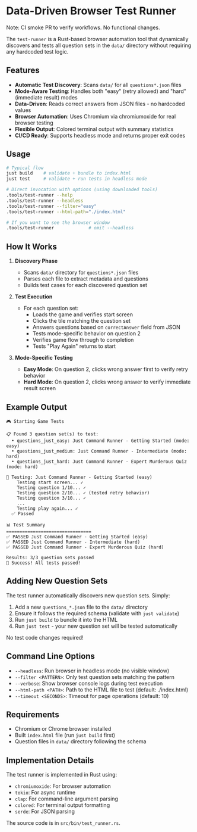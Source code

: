 # Data-Driven Browser Test Runner

Note: CI smoke PR to verify workflows. No functional changes.

The `test-runner` is a Rust-based browser automation tool that dynamically discovers and tests all question sets in the `data/` directory without requiring any hardcoded test logic.

## Features

- **Automatic Test Discovery**: Scans `data/` for all `questions*.json` files
- **Mode-Aware Testing**: Handles both "easy" (retry allowed) and "hard" (immediate result) modes
- **Data-Driven**: Reads correct answers from JSON files - no hardcoded values
- **Browser Automation**: Uses Chromium via chromiumoxide for real browser testing
- **Flexible Output**: Colored terminal output with summary statistics
- **CI/CD Ready**: Supports headless mode and returns proper exit codes

## Usage

```bash
# Typical flow
just build    # validate + bundle to index.html
just test     # validate + run tests in headless mode

# Direct invocation with options (using downloaded tools)
.tools/test-runner --help
.tools/test-runner --headless
.tools/test-runner --filter="easy"
.tools/test-runner --html-path="./index.html"

# If you want to see the browser window
.tools/test-runner             # omit --headless
```

## How It Works

1. **Discovery Phase**
   - Scans `data/` directory for `questions*.json` files
   - Parses each file to extract metadata and questions
   - Builds test cases for each discovered question set

2. **Test Execution**
   - For each question set:
     - Loads the game and verifies start screen
     - Clicks the tile matching the question set
     - Answers questions based on `correctAnswer` field from JSON
     - Tests mode-specific behavior on question 2
     - Verifies game flow through to completion
     - Tests "Play Again" returns to start

3. **Mode-Specific Testing**
   - **Easy Mode**: On question 2, clicks wrong answer first to verify retry behavior
   - **Hard Mode**: On question 2, clicks wrong answer to verify immediate result screen

## Example Output

```
🎮 Starting Game Tests

📋 Found 3 question set(s) to test:
  • questions_just_easy: Just Command Runner - Getting Started (mode: easy)
  • questions_just_medium: Just Command Runner - Intermediate (mode: hard)
  • questions_just_hard: Just Command Runner - Expert Murderous Quiz (mode: hard)

🧪 Testing: Just Command Runner - Getting Started (easy)
    Testing start screen... ✓
    Testing question 1/10... ✓
    Testing question 2/10... ✓ (tested retry behavior)
    Testing question 3/10... ✓
    ...
    Testing play again... ✓
  ✅ Passed

📊 Test Summary
================================
✅ PASSED Just Command Runner - Getting Started (easy)
✅ PASSED Just Command Runner - Intermediate (hard)
✅ PASSED Just Command Runner - Expert Murderous Quiz (hard)

Results: 3/3 question sets passed
🎉 Success! All tests passed!
```

## Adding New Question Sets

The test runner automatically discovers new question sets. Simply:

1. Add a new `questions_*.json` file to the `data/` directory
2. Ensure it follows the required schema (validate with `just validate`)
3. Run `just build` to bundle it into the HTML
4. Run `just test` - your new question set will be tested automatically

No test code changes required!

## Command Line Options

- `--headless`: Run browser in headless mode (no visible window)
- `--filter <PATTERN>`: Only test question sets matching the pattern
- `--verbose`: Show browser console logs during test execution
- `--html-path <PATH>`: Path to the HTML file to test (default: ./index.html)
- `--timeout <SECONDS>`: Timeout for page operations (default: 10)

## Requirements

- Chromium or Chrome browser installed
- Built `index.html` file (run `just build` first)
- Question files in `data/` directory following the schema

## Implementation Details

The test runner is implemented in Rust using:
- `chromiumoxide`: For browser automation
- `tokio`: For async runtime
- `clap`: For command-line argument parsing
- `colored`: For terminal output formatting
- `serde`: For JSON parsing

The source code is in `src/bin/test_runner.rs`.